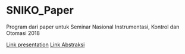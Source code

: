 # SNIKO_Paper
Program dari paper untuk Seminar Nasional Instrumentasi, Kontrol dan Otomasi 2018 


[Link presentation](https://docs.google.com/presentation/d/19zUaRHwuau57asbhXWtjbObsm3I5uiu-w8Q4-YLvUKU/edit?usp=sharing)
[Link Abstraksi](https://instrument.itb.ac.id/evaluasi-performa-metode-deep-learning-untuk-klasifikasi-citra-lesi-kulit-the-ham10000/)
